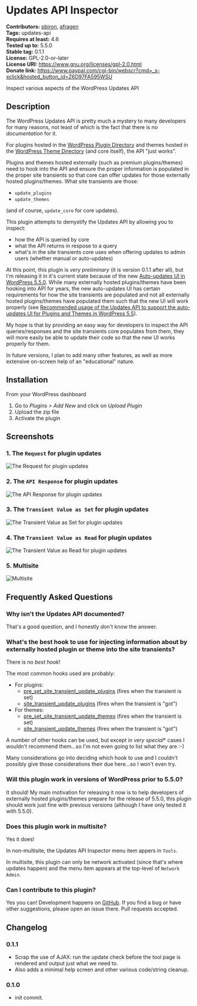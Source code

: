 # Updates API Inspector #

**Contributors:** [pbiron](https://profiles.wordpress.org/pbiron), [afragen](https://profiles.wordpress.org/afragen)  
**Tags:** updates-api  
**Requires at least:** 4.6  
**Tested up to:** 5.5.0  
**Stable tag:** 0.1.1  
**License:** GPL-2.0-or-later  
**License URI:** https://www.gnu.org/licenses/gpl-2.0.html  
**Donate link:** https://www.paypal.com/cgi-bin/webscr?cmd=_s-xclick&hosted_button_id=Z6D97FA595WSU  

Inspect various aspects of the WordPress Updates API

## Description ##

The WordPress Updates API is pretty much a mystery to many developers for many reasons, not least of which is the fact that there is *no documentation* for it.

For plugins hosted in the [WordPress Plugin Directory](https://wordpress.org/plugins/) and themes hosted in the [WordPress Theme Directory](https://wordpress.org/themes/) (and core itself), the API "just works".  

Plugins and themes hosted externally (such as premium plugins/themes) need to hook into the API and ensure the proper information is populated in the proper site transients so that core can offer updates for those externally hosted plugins/themes.  What site transients are those:

* `update_plugins`
* `update_themes`

(and of course, `update_core` for core updates).

This plugin attempts to demystify the Updates API by allowing you to inspect:

* how the API is queried by core
* what the API returns in respose to a query
* what's in the site transients core uses when offering updates to admin users (whether manual or auto-updates)

At this point, this plugin is *very preliminary* (it is version 0.1.1 after all), but I'm releasing it in it's current state because of the new [Auto-updates UI in WordPress 5.5.0](https://make.wordpress.org/core/2020/07/15/controlling-plugin-and-theme-auto-updates-ui-in-wordpress-5-5/).  While many externally hosted plugins/themes have been hooking into API for years, the new auto-updates UI has certain requirements for how the site transients are populated and not all externally hosted plugins/themes have populated them such that the new UI will work properly (see [Recommended usage of the Updates API to support the auto-updates UI for Plugins and Themes in WordPress 5.5](https://make.wordpress.org/core/2020/07/30/recommended-usage-of-the-updates-api-to-support-the-auto-updates-ui-for-plugins-and-themes-in-wordpress-5-5/)).

My hope is that by providing an easy way for developers to inspect the API queries/responses and the site transients core populates from them, they will more easily be able to update their code so that the new UI works properly for them.

In future versions, I plan to add many other features, as well as more extensive on-screen help of an "educational" nature.

## Installation ##

From your WordPress dashboard

1. Go to _Plugins > Add New_ and click on _Upload Plugin_
2. Upload the zip file
3. Activate the plugin


## Screenshots ##

### 1. The `Request` for plugin updates ###
![The `Request` for plugin updates](assets/images/screenshot-1.png?raw=true)

### 2. The `API Response` for plugin updates ###
![The `API Response` for plugin updates](assets/images/screenshot-2.png?raw=true)

### 3. The `Transient Value as Set` for plugin updates ###
![The `Transient Value as Set` for plugin updates](assets/images/screenshot-3.png?raw=true)

### 4. The `Transient Value as Read` for plugin updates ###
![The `Transient Value as Read` for plugin updates](assets/images/screenshot-4.png?raw=true)

### 5. Multisite ###
![Multisite](assets/images/screenshot-5.png?raw=true)


## Frequently Asked Questions ##

### Why isn't the Updates API documented? ###

That's a good question, and I honestly don't know the answer.

### What's the best hook to use for injecting information about by externally hosted plugin or theme into the site transients? ###

There is no *best hook*!  

The most common hooks used are probably:

* For plugins:
    * [pre_set_site_transient_update_plugins](https://developer.wordpress.org/reference/hooks/pre_set_site_transient_transient/) (fires when the transient is set)
    * [site_transient_update_plugins](https://developer.wordpress.org/reference/hooks/site_transient_transient/) (fires when the transient is "got")
* For themes:
    * [pre_set_site_transient_update_themes](https://developer.wordpress.org/reference/hooks/pre_set_site_transient_transient/) (fires when the transient is set)
    * [site_transient_update_themes](https://developer.wordpress.org/reference/hooks/site_transient_transient/) (fires when the transient is "got")

A number of other hooks can be used, but except in *very special** cases I wouldn't recommend them...so I'm not even going to list what they are :-)

Many considerations go into deciding which hook to use and I couldn't possibly give those considerations their due here...so I won't even try.

### Will this plugin work in versions of WordPress prior to 5.5.0? ###

It should!  My main motivation for releasing it _now_ is to help developers of externally hosted plugins/themes prepare for the release of 5.5.0, this plugin should work just fine with previous versions (although I have only tested it with 5.5.0).

### Does this plugin work in multisite? ###

Yes it does!

In non-multisite, the Updates API Inspector menu item appers in `Tools`.

In multisite, this plugin can only be network activated (since that's where updates happen) and the menu item appears at the top-level of `Network Admin`.

### Can I contribute to this plugin? ###

Yes you can!  Development happens on [GitHub](https://github.com/pbiron/updates-api-inspector).  If you find a bug or have other suggestions, please open an issue there.  Pull requests accepted.

## Changelog ##

### 0.1.1 ###

* Scrap the use of AJAX: run the update check before the tool page is rendered and output just what we need to.
* Also adds a minimal help screen and other various code/string cleanup.

### 0.1.0 ###

* init commit.
